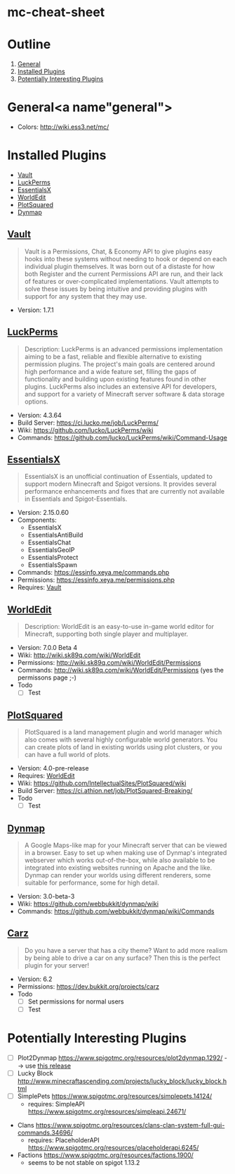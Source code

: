 # mc-cheat-sheet
# Outline
1. [General](#general)
2. [Installed Plugins](#installed-plugins)
3. [Potentially Interesting Plugins](#potentially)

# General<a name"general"></a>
- Colors: http://wiki.ess3.net/mc/
# Installed Plugins<a name="installed-plugins"></a>
- [Vault](#vault)
- [LuckPerms](#luck-perms)
- [EssentialsX](#essentialsx)
- [WorldEdit](#worldedit)
- [PlotSquared](#plotsquared)
- [Dynmap](#dynmap)

## [Vault](https://www.spigotmc.org/resources/vault.34315/)<a name="vault"></a>
> Vault is a Permissions, Chat, & Economy API to give plugins easy hooks into these systems without needing to hook or depend on each individual plugin themselves. It was born out of a distaste for how both Register and the current Permissions API are run, and their lack of features or over-complicated implementations. Vault attempts to solve these issues by being intuitive and providing plugins with support for any system that they may use.
- Version: 1.7.1

## [LuckPerms](https://www.spigotmc.org/resources/luckperms-an-advanced-permissions-plugin.28140/)<a name="luck-perms"></a>
> Description: LuckPerms is an advanced permissions implementation aiming to be a fast, reliable and flexible alternative to existing permission plugins. The project's main goals are centered around high performance and a wide feature set, filling the gaps of functionality and building upon existing features found in other plugins. LuckPerms also includes an extensive API for developers, and support for a variety of Minecraft server software & data storage options.
- Version: 4.3.64
- Build Server: https://ci.lucko.me/job/LuckPerms/
- Wiki: https://github.com/lucko/LuckPerms/wiki
- Commands: https://github.com/lucko/LuckPerms/wiki/Command-Usage


## [EssentialsX](https://www.spigotmc.org/resources/essentialsx.9089/)<a name="essentialsx"></a>
> EssentialsX is an unofficial continuation of Essentials, updated to support modern Minecraft and Spigot versions. It provides several performance enhancements and fixes that are currently not available in Essentials and Spigot-Essentials.
- Version: 2.15.0.60
- Components:
    - EssentialsX
    - EssentialsAntiBuild
    - EssentialsChat
    - EssentialsGeoIP
    - EssentialsProtect
    - EssentialsSpawn
- Commands: https://essinfo.xeya.me/commands.php
- Permissions: https://essinfo.xeya.me/permissions.php
- Requires: [Vault](#vault)

## [WorldEdit](https://dev.bukkit.org/projects/worldedit/files/2646337)<a name="worldedit"></a>
> Description: WorldEdit is an easy-to-use in-game world editor for Minecraft, supporting both single player and multiplayer.
- Version: 7.0.0 Beta 4
- Wiki: http://wiki.sk89q.com/wiki/WorldEdit
- Permissions: http://wiki.sk89q.com/wiki/WorldEdit/Permissions
- Commands: http://wiki.sk89q.com/wiki/WorldEdit/Permissions (yes the permissons page ;-) 
- Todo
    - [ ] Test

## [PlotSquared](https://www.spigotmc.org/resources/plotsquared.1177/)<a name="plotsquared"></a>
> PlotSquared is a land management plugin and world manager which also comes with several highly configurable world generators. You can create plots of land in existing worlds using plot clusters, or you can have a full world of plots.
- Version: 4.0-pre-release
- Requires: [WorldEdit](#worldedit)
- Wiki: https://github.com/IntellectualSites/PlotSquared/wiki
- Build Server: https://ci.athion.net/job/PlotSquared-Breaking/
- Todo
    - [ ] Test

## [Dynmap](https://www.spigotmc.org/resources/dynmap.274/)<a name="dynmap"></a>
> A Google Maps-like map for your Minecraft server that can be viewed in a browser. Easy to set up when making use of Dynmap's integrated webserver which works out-of-the-box, while also available to be integrated into existing websites running on Apache and the like. Dynmap can render your worlds using different renderers, some suitable for performance, some for high detail.
- Version: 3.0-beta-3
- Wiki: https://github.com/webbukkit/dynmap/wiki
- Commands: https://github.com/webbukkit/dynmap/wiki/Commands

## [Carz](https://www.spigotmc.org/resources/carz.56255/)<a name="carz"></a>
> Do you have a server that has a city theme? Want to add more realism by being able to drive a car on any surface? Then this is the perfect plugin for your server!
- Version: 6.2
- Permissions: https://dev.bukkit.org/projects/carz
- Todo
    - [ ] Set permissions for normal users
    - [ ] Test

# Potentially Interesting Plugins<a name="potentiually"></a>
- [ ] Plot2Dynmap https://www.spigotmc.org/resources/plot2dynmap.1292/ --> use [this release](https://github.com/IntellectualSites/plot2dynmap/releases)
- [ ] Lucky Block http://www.minecraftascending.com/projects/lucky_block/lucky_block.html
- [ ] SimplePets https://www.spigotmc.org/resources/simplepets.14124/
    - requires: SimpleAPI https://www.spigotmc.org/resources/simpleapi.24671/
- Clans https://www.spigotmc.org/resources/clans-clan-system-full-gui-commands.34696/
    - requires: PlaceholderAPI https://www.spigotmc.org/resources/placeholderapi.6245/
- Factions https://www.spigotmc.org/resources/factions.1900/
    - seems to be not stable on spigot 1.13.2